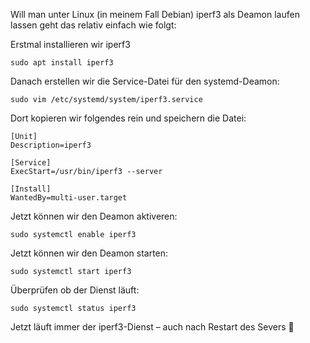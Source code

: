 Will man unter Linux (in meinem Fall Debian) iperf3 als Deamon laufen lassen geht das relativ einfach wie folgt:

Erstmal installieren wir iperf3

```conole
sudo apt install iperf3
```

Danach erstellen wir die Service-Datei für den systemd-Deamon:

```conole
sudo vim /etc/systemd/system/iperf3.service
```

Dort kopieren wir folgendes rein und speichern die Datei:

```conole
[Unit] 
Description=iperf3 

[Service] 
ExecStart=/usr/bin/iperf3 --server 

[Install]
WantedBy=multi-user.target
```

Jetzt können wir den Deamon aktiveren:

```conole
sudo systemctl enable iperf3
```

Jetzt können wir den Deamon starten:

```conole
sudo systemctl start iperf3
```

Überprüfen ob der Dienst läuft:

```conole
sudo systemctl status iperf3
```

Jetzt läuft immer der iperf3-Dienst – auch nach Restart des Severs 🙂
